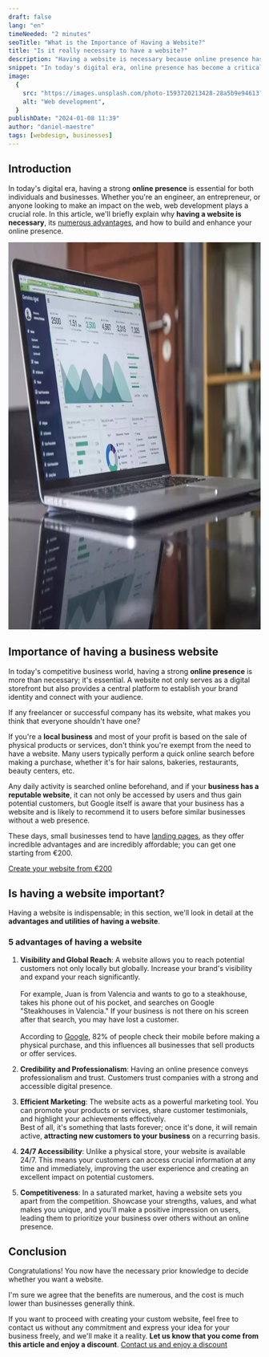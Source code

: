 ```yaml
---
draft: false
lang: "en"
timeNeeded: "2 minutes"
seoTitle: "What is the Importance of Having a Website?"
title: "Is it really necessary to have a website?"
description: "Having a website is necessary because online presence has become essential; there are many advantages that having a website provides."
snippet: "In today's digital era, online presence has become a critical factor for the success of any business. Discover the relevance and benefits of having a website for your business."
image:
  {
    src: "https://images.unsplash.com/photo-1593720213428-28a5b9e94613?&fit=crop&w=430&h=240",
    alt: "Web development",
  }
publishDate: "2024-01-08 11:39"
author: "daniel-maestre"
tags: [webdesign, businesses]
---
```


## Introduction

In today's digital era, having a strong **online presence** is essential for both individuals and businesses. Whether you're an engineer, an entrepreneur, or anyone looking to make an impact on the web, web development plays a crucial role. In this article, we'll briefly explain why **having a website is necessary**, its [numerous advantages](#5-advantages-of-having-a-website), and how to build and enhance your online presence.

<img src="/src/assets/seoImage.webp" title="Importancia Página Web Imagen" alt="Importancia Página Web Imagen" width="1084" height="772" loading="lazy"/>

## Importance of having a business website

In today's competitive business world, having a strong **online presence** is more than necessary; it's essential. A website not only serves as a digital storefront but also provides a central platform to establish your brand identity and connect with your audience.

If any freelancer or successful company has its website, what makes you think that everyone shouldn't have one?

If you're a **local business** and most of your profit is based on the sale of physical products or services, don't think you're exempt from the need to have a website. Many users typically perform a quick online search before making a purchase, whether it's for hair salons, bakeries, restaurants, beauty centers, etc.

Any daily activity is searched online beforehand, and if your **business has a reputable website**, it can not only be accessed by users and thus gain potential customers, but Google itself is aware that your business has a website and is likely to recommend it to users before similar businesses without a web presence.

These days, small businesses tend to have [landing pages](https://www.rdstation.com/blog/es/landing-page/), as they offer incredible advantages and are incredibly affordable; you can get one starting from €200.

<a href="/en" class="w-full flex">
<span class="mx-auto mt-10 inline-flex rounded-full px-5 py-3 text-lg font-semibold transition bg-neutral-950 text-white hover:bg-neutral-800">Create your website from €200</span>
</a>

## Is having a website important?

Having a website is indispensable; in this section, we'll look in detail at the **advantages and utilities of having a website**.

### 5 advantages of having a website

1. **Visibility and Global Reach**: A website allows you to reach potential customers not only locally but globally. Increase your brand's visibility and expand your reach significantly.<br/><br/>For example, Juan is from Valencia and wants to go to a steakhouse, takes his phone out of his pocket, and searches on Google "Steakhouses in Valencia." If your business is not there on his screen after that search, you may have lost a customer.<br/><br/>According to [Google](https://www.thinkwithgoogle.com/marketing-strategies/app-and-mobile/mobile-shoppers-consumer-decision-journey/), 82% of people check their mobile before making a physical purchase, and this influences all businesses that sell products or offer services.

2. **Credibility and Professionalism**: Having an online presence conveys professionalism and trust. Customers trust companies with a strong and accessible digital presence.

3. **Efficient Marketing**: The website acts as a powerful marketing tool. You can promote your products or services, share customer testimonials, and highlight your achievements effectively.<br/>Best of all, it's something that lasts forever; once it's done, it will remain active, **attracting new customers to your business** on a recurring basis.

4. **24/7 Accessibility**: Unlike a physical store, your website is available 24/7. This means your customers can access crucial information at any time and immediately, improving the user experience and creating an excellent impact on potential customers.

5. **Competitiveness**: In a saturated market, having a website sets you apart from the competition. Showcase your strengths, values, and what makes you unique, and you'll make a positive impression on users, leading them to prioritize your business over others without an online presence.

## Conclusion

Congratulations! You now have the necessary prior knowledge to decide whether you want a website.

I'm sure we agree that the benefits are numerous, and the cost is much lower than businesses generally think.

If you want to proceed with creating your custom website, feel free to contact us without any commitment and express your idea for your business freely, and we'll make it a reality.
**Let us know that you come from this article and enjoy a discount**.
<a href="/es/contacto/" class="w-full flex">
<span class="mx-auto mt-10 inline-flex rounded-full px-5 py-3 text-lg font-semibold transition bg-neutral-950 text-white hover:bg-neutral-800">Contact us and enjoy a discount</span>
</a>